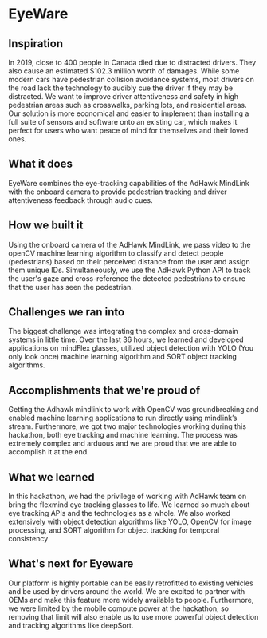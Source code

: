 # EyeWare

## Inspiration
In 2019, close to 400 people in Canada died due to distracted drivers. They also cause an estimated $102.3 million worth of damages. While some modern cars have pedestrian collision avoidance systems, most drivers on the road lack the technology to audibly cue the driver if they may be distracted. We want to improve driver attentiveness and safety in high pedestrian areas such as crosswalks, parking lots, and residential areas. Our solution is more economical and easier to implement than installing a full suite of sensors and software onto an existing car, which makes it perfect for users who want peace of mind for themselves and their loved ones.


## What it does
EyeWare combines the eye-tracking capabilities of the AdHawk MindLink with the onboard camera to provide pedestrian tracking and driver attentiveness feedback through audio cues.

## How we built it
Using the onboard camera of the AdHawk MindLink, we pass video to the openCV machine learning algorithm to classify and detect people (pedestrians) based on their perceived distance from the user and assign them unique IDs. Simultaneously, we use the AdHawk Python API to track the user's gaze and cross-reference the detected pedestrians to ensure that the user has seen the pedestrian.

## Challenges we ran into
The biggest challenge was integrating the complex and cross-domain systems in little time. Over the last 36 hours, we learned and developed applications on mindFlex glasses, utilized object detection with YOLO (You only look once) machine learning algorithm and SORT object tracking algorithms. 

## Accomplishments that we're proud of
Getting the Adhawk mindlink to work with OpenCV was groundbreaking and enabled machine learning applications to run directly using mindlink’s stream. Furthermore, we got two major technologies working during this hackathon, both eye tracking and machine learning. The process was extremely complex and arduous and we are proud that we are able to accomplish it at the end.

## What we learned
In this hackathon, we had the privilege of working with AdHawk team on bring the flexmind eye tracking glasses to life. We learned so much about eye tracking APIs and the technologies as a whole. We also worked extensively with object detection algorithms like YOLO, OpenCV for image processing, and SORT algorithm for object tracking for temporal consistency


## What's next for Eyeware
Our platform is highly portable can be easily retrofitted to existing vehicles and be used by drivers around the world. We are excited to partner with OEMs and make this feature more widely available to people. Furthermore, we were limited by the mobile compute power at the hackathon, so removing that limit will also enable us to use more powerful object detection and tracking algorithms like deepSort.
